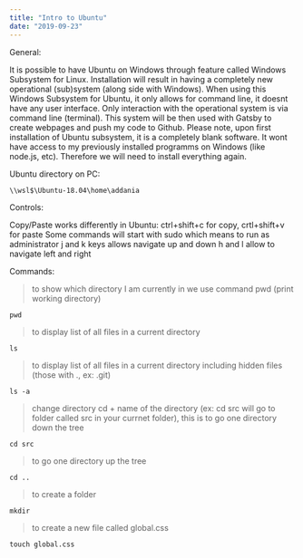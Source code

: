 ```yaml
---
title: "Intro to Ubuntu"
date: "2019-09-23"
---
```


General:

It is possible to have Ubuntu on Windows through feature called Windows Subsystem for Linux. Installation will result in having a completely new operational (sub)system (along side with Windows). When using this Windows Subsystem for Ubuntu, it only allows for command line, it doesnt have any user interface. Only interaction with the operational system is via command line (terminal). This system will be then used with Gatsby to create webpages and push my code to Github. Please note, upon first installation of Ubuntu subsystem, it is a completely blank software. It wont have access to my previously installed programms on Windows (like node.js, etc). Therefore we will need to install everything again.

Ubuntu directory on PC:
```
\\wsl$\Ubuntu-18.04\home\addania
```
Controls:

Copy/Paste works differently in Ubuntu: ctrl+shift+c for copy, crtl+shift+v for paste
Some commands will start with sudo which means to run as administrator
j and k keys allows navigate up and down
h and l allow to navigate left and right

Commands:

> to show which directory I am currently in we use command pwd (print working directory)
```
pwd
```
> to display list of all files in a current directory
```
ls
```
> to display list of all files in a current directory including hidden files (those with ., ex: .git)
```
ls -a
```
> change directory cd + name of the directory (ex: cd src will go to folder called src in your currnet folder), this is to go one directory down the tree
```
cd src
```
> to go one directory up the tree
```
cd ..
```
> to create a folder
```
mkdir
```
> to create a new file called global.css
```
touch global.css
```